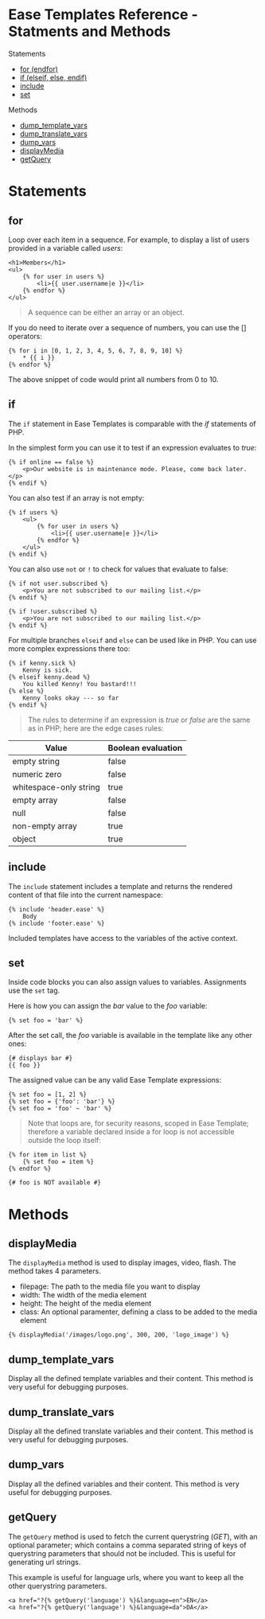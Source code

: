 # Ease Templates Reference - Statments and Methods

Statements
* [for (endfor)](#for)
* [if  (elseif, else, endif)](#if)
* [include](#include)
* [set](#set)

Methods
* [dump_template_vars](#dump_template_vars)
* [dump_translate_vars](#dump_translate_vars)
* [dump_vars](#dump_vars)
* [displayMedia](#displaymedia)
* [getQuery](#getquery)


# Statements

## for

Loop over each item in a sequence. For example, to display a list of users provided in a variable called *users*:

```twig
<h1>Members</h1>
<ul>
    {% for user in users %}
        <li>{{ user.username|e }}</li>
    {% endfor %}
</ul>
```

> A sequence can be either an array or an object.

If you do need to iterate over a sequence of numbers, you can use the [] operators:

```twig
{% for i in [0, 1, 2, 3, 4, 5, 6, 7, 8, 9, 10] %}
    * {{ i }}
{% endfor %}
```

The above snippet of code would print all numbers from 0 to 10.


## if

The `if` statement in Ease Templates is comparable with the *if* statements of PHP.

In the simplest form you can use it to test if an expression evaluates to *true*:

```twig
{% if online == false %}
    <p>Our website is in maintenance mode. Please, come back later.</p>
{% endif %}
```

You can also test if an array is not empty:
```twig
{% if users %}
    <ul>
        {% for user in users %}
            <li>{{ user.username|e }}</li>
        {% endfor %}
    </ul>
{% endif %}
```

You can also use `not` or `!` to check for values that evaluate to false:

```twig
{% if not user.subscribed %}
    <p>You are not subscribed to our mailing list.</p>
{% endif %}

{% if !user.subscribed %}
    <p>You are not subscribed to our mailing list.</p>
{% endif %}
```

For multiple branches `elseif` and `else` can be used like in PHP. You can use more complex expressions there too:

```twig
{% if kenny.sick %}
    Kenny is sick.
{% elseif kenny.dead %}
    You killed Kenny! You bastard!!!
{% else %}
    Kenny looks okay --- so far
{% endif %}
```

> The rules to determine if an expression is *true* or *false* are the same as in PHP; here are the edge cases rules:

Value | Boolean evaluation
--- | ---
empty string | false
numeric zero | false
whitespace-only string | true
empty array | false
null | false
non-empty array | true
object | true


## include

The `include` statement includes a template and returns the rendered content of that file into the current namespace:

```twig
{% include 'header.ease' %}
    Body
{% include 'footer.ease' %}
```

Included templates have access to the variables of the active context.


## set

Inside code blocks you can also assign values to variables. Assignments use the `set` tag.

Here is how you can assign the *bar* value to the *foo* variable:

```twig
{% set foo = 'bar' %}
```

After the set call, the *foo* variable is available in the template like any other ones:

```twig
{# displays bar #}
{{ foo }}
```

The assigned value can be any valid Ease Template expressions:

```twig
{% set foo = [1, 2] %}
{% set foo = {'foo': 'bar'} %}
{% set foo = 'foo' ~ 'bar' %}
```

> Note that loops are, for security reasons, scoped in Ease Template; therefore a variable declared inside a for loop is not accessible outside the loop itself:

```twig
{% for item in list %}
    {% set foo = item %}
{% endfor %}

{# foo is NOT available #}
```


# Methods

## displayMedia

The `displayMedia` method is used to display images, video, flash. The method takes 4 parameters.

* filepage: The path to the media file you want to display
* width: The width of the media element
* height: The height of the media element
* class: An optional paramenter, defining a class to be added to the media element

```twig
{% displayMedia('/images/logo.png', 300, 200, 'logo_image') %}
```


## dump_template_vars

Display all the defined template variables and their content.
This method is very useful for debugging purposes.


## dump_translate_vars

Display all the defined translate variables and their content.
This method is very useful for debugging purposes.


## dump_vars

Display all the defined variables and their content.
This method is very useful for debugging purposes.


## getQuery

The `getQuery` method is used to fetch the current querystring (*GET*), with an optional parameter; which contains a comma separated string of keys of querystring parameters that should not be included. This is useful for generating url strings.

This example is useful for language urls, where you want to keep all the other querystring parameters.

```twig
<a href="?{% getQuery('language') %}&language=en">EN</a>
<a href="?{% getQuery('language') %}&language=da">DA</a>
```

